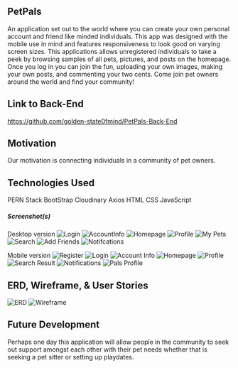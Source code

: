 ## PetPals

An application set out to the world where you can create your own personal account and friend like minded individuals. This app was designed with the mobile use in mind and features responsiveness to look good on varying screen sizes. This applications allows unregistered individuals to take a peek by browsing samples of all pets, pictures, and posts on the homepage. Once you log in you can join the fun, uploading your own images, making your own posts, and commenting your two cents. Come join pet owners around the world and find your community!

## Link to Back-End

https://github.com/golden-state0fmind/PetPals-Back-End

## Motivation

Our motivation is connecting individuals in a community of pet owners.

## Technologies Used

PERN Stack
BootStrap
Cloudinary
Axios
HTML
CSS
JavaScript

##### Screenshot(s)

Desktop version
![Login](petpals-screenshots/browser-pp-login.png)
![AccountInfo](petpals-screenshots/browser-pp-accountinfo.png)
![Homepage](petpals-screenshots/browser-pp-home.png)
![Profile](petpals-screenshots/browser-pp-profile.png)
![My Pets](petpals-screenshots/browser-pp-mypets.png)
![Search](petpals-screenshots/browser-pp-searchresults.png)
![Add Friends](petpals-screenshots/browser-pp-palsprofile.png)
![Notifcations](petpals-screenshots/browser-pp-notifications.png)

Mobile version
![Register](petpals-screenshots/mobile-register.png)
![Login](petpals-screenshots/mobile-pp-login.png)
![Account Info](petpals-screenshots/mobile-pp-accountinfo.png)
![Homepage](petpals-screenshots/mobile-pp-homepage.png)
![Profile](petpals-screenshots/mobile-profile.png)
![Search Result](petpals-screenshots/results.png)
![Notifications](petpals-screenshots/mobile-pp-notifications.png)
![Pals Profile](petpals-screenshots/mobile-pp-palsprofile.png)

## ERD, Wireframe, & User Stories

![ERD](petpals-screenshots/erd.png)
![Wireframe](petpals-screenshots/petpals-wireframe.png)

## Future Development

Perhaps one day this application will allow people in the community to seek out support amongst each other with their pet needs whether that is seeking a pet sitter or setting up playdates.
